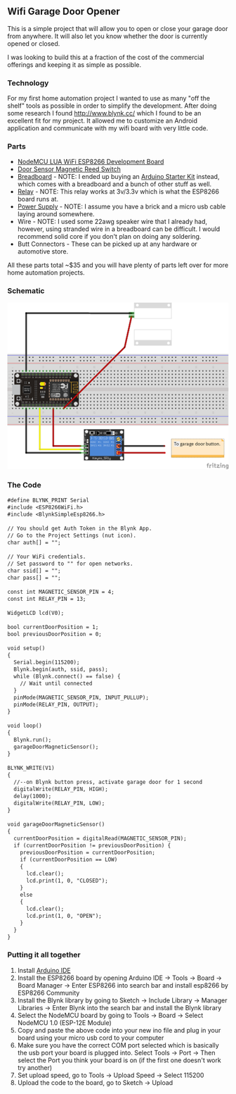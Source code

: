 ## Wifi Garage Door Opener

This is a simple project that will allow you to open or close your garage door from anywhere. It will also let you know whether the door is currently opened or closed. 

I was looking to build this at a fraction of the cost of the commercial offerings and keeping it as simple as possible. 

### Technology

For my first home automation project I wanted to use as many "off the shelf" tools as possible in order to simplify the development. After doing some research I found http://www.blynk.cc/ which I found to be an excellent fit for my project. It allowed me to customize an Android application and communicate with my wifi board with very little code.

### Parts

- [NodeMCU LUA WiFi ESP8266 Development Board](http://amzn.to/2iYBeTo)
- [Door Sensor Magnetic Reed Switch](http://amzn.to/2kbAGq7)
- [Breadboard](http://amzn.to/2klLUvB) - NOTE: I ended up buying an [Arduino Starter Kit](http://amzn.to/2jWg3ku) instead, which comes with a breadboard and a bunch of other stuff as well.
- [Relay](https://rover.ebay.com/rover/1/711-53200-19255-0/1?icep_id=114&ipn=icep&toolid=20004&campid=5338026670&mpre=http%3A%2F%2Fwww.ebay.com%2Fitm%2FDC-3V-3-3V-Relay-High-Level-Driver-Module-optocouple-Relay-Module-for-Arduino%2F331502222842%3Frt%3Dnc%26_soffid%3D5%26_soffType%3DPromotionalShipping%26_trksid%3Dp5731.m3795) - NOTE: This relay works at 3v/3.3v which is what the ESP8266 board runs at.
- [Power Supply](http://amzn.to/2k18UiX) - NOTE: I assume you have a brick and a micro usb cable laying around somewhere.
- Wire - NOTE: I used some 22awg speaker wire that I already had, however, using stranded wire in a breadboard can be difficult. I would recommend solid core if you don't plan on doing any soldering.
- Butt Connectors - These can be picked up at any hardware or automotive store.

All these parts total ~$35 and you will have plenty of parts left over for more home automation projects.

### Schematic 

![Image](https://github.com/colatt/WifiGarageDoor/blob/master/GarageDoor_bb.png)

### The Code

```
#define BLYNK_PRINT Serial
#include <ESP8266WiFi.h>
#include <BlynkSimpleEsp8266.h>

// You should get Auth Token in the Blynk App.
// Go to the Project Settings (nut icon).
char auth[] = "";

// Your WiFi credentials.
// Set password to "" for open networks.
char ssid[] = "";
char pass[] = "";

const int MAGNETIC_SENSOR_PIN = 4;
const int RELAY_PIN = 13;

WidgetLCD lcd(V0);

bool currentDoorPosition = 1; 
bool previousDoorPosition = 0;

void setup()
{
  Serial.begin(115200);
  Blynk.begin(auth, ssid, pass);
  while (Blynk.connect() == false) {
    // Wait until connected 
  }
  pinMode(MAGNETIC_SENSOR_PIN, INPUT_PULLUP);
  pinMode(RELAY_PIN, OUTPUT);
}

void loop()
{
  Blynk.run();
  garageDoorMagneticSensor();
}

BLYNK_WRITE(V1) 
{
  //--on Blynk button press, activate garage door for 1 second
  digitalWrite(RELAY_PIN, HIGH);
  delay(1000);
  digitalWrite(RELAY_PIN, LOW);           
}

void garageDoorMagneticSensor()
{
  currentDoorPosition = digitalRead(MAGNETIC_SENSOR_PIN);
  if (currentDoorPosition != previousDoorPosition) { 
    previousDoorPosition = currentDoorPosition;
    if (currentDoorPosition == LOW)
    {
      lcd.clear();
      lcd.print(1, 0, "CLOSED");
    }
    else
    {
      lcd.clear();
      lcd.print(1, 0, "OPEN");
    }
  }
}
```

### Putting it all together

1. Install [Arduino IDE](https://www.arduino.cc/en/main/software)
2. Install the ESP8266 board by opening Arduino IDE -> Tools -> Board -> Board Manager -> Enter ESP8266 into search bar and install esp8266 by ESP8266 Community
3. Install the Blynk library by going to Sketch -> Include Library -> Manager Libraries -> Enter Blynk into the search bar and install the Blynk library
4. Select the NodeMCU board by going to Tools -> Board -> Select NodeMCU 1.0 (ESP-12E Module)
5. Copy and paste the above code into your new ino file and plug in your board using your micro usb cord to your computer
6. Make sure you have the correct COM port selected which is basically the usb port your board is plugged into. Select Tools -> Port -> Then select the Port you think your board is on (if the first one doesn't work try another)
7. Set upload speed, go to Tools -> Upload Speed -> Select 115200
8. Upload the code to the board, go to Sketch -> Upload

